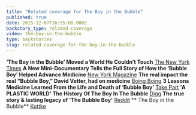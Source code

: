```yaml
---
title: "Related coverage for The Boy in the Bubble"
published: true
date: 2015-12-07T16:55:00.000Z
backstory_type: related coverage
video: the-boy-in-the-bubble
type: backstories
slug: related-coverage-for-the-boy-in-the-bubble
---
```


**‘The Boy in the Bubble’ Moved a World He Couldn’t Touch**
[The New York Times](http://www.nytimes.com/2015/12/07/us/the-boy-in-the-bubble-moved-a-world-he-couldnt-touch.html)
**A New Mini-Documentary Tells the Full Story of How the ‘Bubble Boy’ Helped Advance Medicine**
[New York Magazine](http://nymag.com/scienceofus/2015/12/how-the-bubble-boy-helped-advance-medicine.html?mid=twitter_nymag#)
**The real impact the real “Bubble Boy,” David Vetter, had on medicine**
[Boing Boing](http://boingboing.net/2015/12/07/the-real-bubble-boys-impact.html)
**3 Lessons Medicine Learned From the Life and Death of ‘Bubble Boy’**
[Take Part](http://www.takepart.com/article/2015/12/07/bubble-boy?cmpid=tp-ptnr-huffpost&utm_source=huffpost&utm_medium=partner&utm_campaign=tp-traffic)
**'A PLASTIC WORLD' The History Of The Boy In The Bubble**
[Digg](http://digg.com/video/boy-bubble-retro-report)
**The true story & lasting legacy of 'The Bubble Boy'**
[Reddit](https://www.reddit.com/r/TrueReddit/comments/3vsuk7/the_true_story_lasting_legacy_of_the_bubble_boy/)
** The Boy in the Bubble**
[Kottke](http://kottke.org/15/12/the-boy-in-the-bubble)

